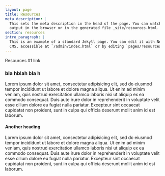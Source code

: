 ```yaml
---
layout: page
title: Resources
meta_description: |
  This sets the meta description in the head of the page. You can watch the 
  output in the browser or in the generated file _site/resources.html.
section: resources
intro_paragraph: |
  This is an example of a standard Jekyll page. You can edit it with Netlify
  CMS, accessible at `/admin/index.html` or by editing `pages/resources.md` in a text editor.
---
```

Resources #1 link

### bla hblah bla h

Lorem ipsum dolor sit amet, consectetur adipisicing elit, sed do eiusmod tempor incididunt ut labore et dolore magna aliqua. Ut enim ad minim veniam, quis nostrud exercitation ullamco laboris nisi ut aliquip ex ea commodo consequat. Duis aute irure dolor in reprehenderit in voluptate velit esse cillum dolore eu fugiat nulla pariatur. Excepteur sint occaecat cupidatat non proident, sunt in culpa qui officia deserunt mollit anim id est laborum.

#### Another heading

Lorem ipsum dolor sit amet, consectetur adipisicing elit, sed do eiusmod tempor incididunt ut labore et dolore magna aliqua. Ut enim ad minim veniam, quis nostrud exercitation ullamco laboris nisi ut aliquip ex ea commodo consequat. Duis aute irure dolor in reprehenderit in voluptate velit esse cillum dolore eu fugiat nulla pariatur. Excepteur sint occaecat cupidatat non proident, sunt in culpa qui officia deserunt mollit anim id est laborum.

